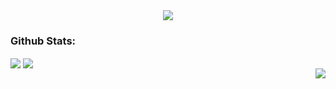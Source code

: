 <div align="center">
  <img src="https://github.com/user-attachments/assets/55858ef1-7e73-4b51-9117-5061fd0dc5fc">
</div>

<h3>Github Stats:</h3>

<picture>
  <source
    srcset="https://github-readme-stats.vercel.app/api?username=adariya0&show_icons=true&theme=dark&title_color=FFFFFF&text_color=FFFFFF&icon_color=FFFFFF&hide_border=true"
    media="(prefers-color-scheme: dark)"
  />
  <source
    srcset="https://github-readme-stats.vercel.app/api?username=anuraghazra&show_icons=true&hide_border=true"
    media="(prefers-color-scheme: light), (prefers-color-scheme: no-preference)"
  />
  <img align="center" src="https://github-readme-stats.vercel.app/api?username=adariya0&show_icons=true" />
  </picture>
  <picture>
    <source
      srcset="https://github-readme-stats.vercel.app/api/top-langs/?username=adariya0&show_icons=true&theme=dark&title_color=FFFFFF&text_color=FFFFFF&icon_color=FFFFFF&hide_border=true"
      media="(prefers-color-scheme: dark)"
    />
    <source
      srcset="https://github-readme-stats.vercel.app/api/top-langs/?username=adariya0&show_icons=true&hide_border=true"
      media="(prefers-color-scheme: light), (prefers-color-scheme: no-preference)"
    />
    <img align="center" src="https://github-readme-stats.vercel.app/api/top-langs/?username=adariya0&show_icons=true" />
  </picture>

<br>

<img align="right" src="https://komarev.com/ghpvc/?username=adariya0&style=for-the-badge" />
